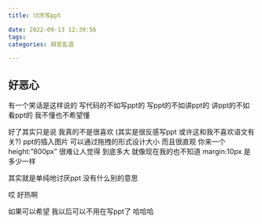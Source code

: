 ```yaml
---
title: 讨厌写ppt

date: 2022-09-13 12:39:56
tags:
categories: 胡言乱语

---
```


## 好恶心

有一个笑话是这样说的 写代码的不如写ppt的 写ppt的不如讲ppt的 讲ppt的不如看ppt的  我不懂也不希望懂

好了其实只是说 我真的不是很喜欢 (其实是很反感写ppt 或许这和我不喜欢语文有关?) ppt的插入图片 可以通过拖拽的形式设计大小 而且很直观 你来一个 height:”800px” 很难让人觉得 到底多大 就像现在我的也不知道 margin:10px 是多少一样 

其实就是单纯地讨厌ppt 没有什么别的意思 

哎 好热啊 

如果可以希望 我以后可以不用在写ppt了 哈哈哈

